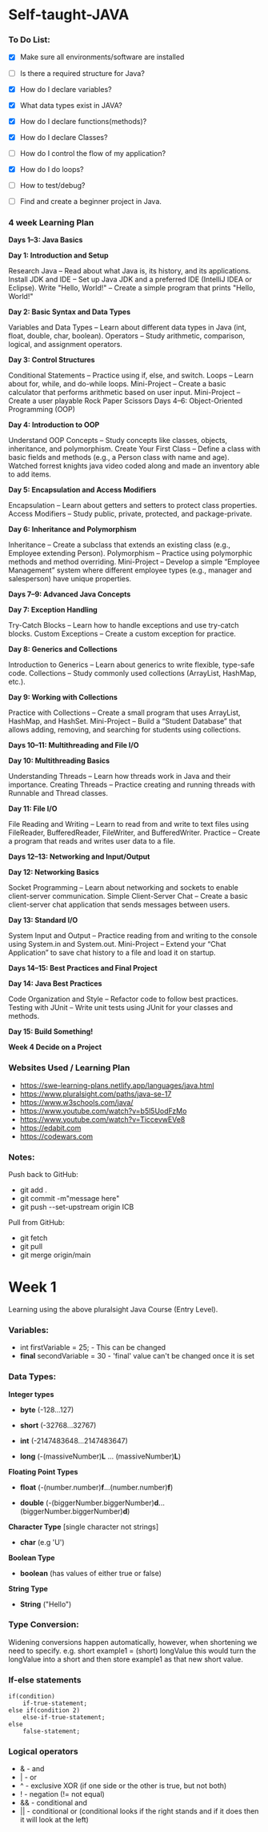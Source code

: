 # Self-taught-JAVA

### To Do List:

-[x] Make sure all environments/software are installed

-[ ] Is there a required structure for Java?

-[x] How do I declare variables?

-[x] What data types exist in JAVA?

-[x] How do I declare functions(methods)?

-[x] How do I declare Classes?

-[ ] How do I control the flow of my application?

-[x] How do I do loops?

-[ ] How to test/debug?

-[ ] Find and create a beginner project in Java.

### 4 week Learning Plan

**Days 1–3: Java Basics**

**Day 1: Introduction and Setup**

Research Java – Read about what Java is, its history, and its applications.
Install JDK and IDE – Set up Java JDK and a preferred IDE (IntelliJ IDEA or Eclipse).
Write "Hello, World!" – Create a simple program that prints "Hello, World!"

**Day 2: Basic Syntax and Data Types**

Variables and Data Types – Learn about different data types in Java (int, float, double, char, boolean).
Operators – Study arithmetic, comparison, logical, and assignment operators.

**Day 3: Control Structures**

Conditional Statements – Practice using if, else, and switch.
Loops – Learn about for, while, and do-while loops.
Mini-Project – Create a basic calculator that performs arithmetic based on user input.
Mini-Project – Create a user playable Rock Paper Scissors
Days 4–6: Object-Oriented Programming (OOP)

**Day 4: Introduction to OOP**

Understand OOP Concepts – Study concepts like classes, objects, inheritance, and polymorphism.
Create Your First Class – Define a class with basic fields and methods (e.g., a Person class with name and age).
Watched forrest knights java video coded along and made an inventory able to add items.

**Day 5: Encapsulation and Access Modifiers**

Encapsulation – Learn about getters and setters to protect class properties.
Access Modifiers – Study public, private, protected, and package-private.

**Day 6: Inheritance and Polymorphism**

Inheritance – Create a subclass that extends an existing class (e.g., Employee extending Person).
Polymorphism – Practice using polymorphic methods and method overriding.
Mini-Project – Develop a simple “Employee Management” system where different employee types (e.g., manager and salesperson) have unique properties.

**Days 7–9: Advanced Java Concepts**

**Day 7: Exception Handling**

Try-Catch Blocks – Learn how to handle exceptions and use try-catch blocks.
Custom Exceptions – Create a custom exception for practice.

**Day 8: Generics and Collections**

Introduction to Generics – Learn about generics to write flexible, type-safe code.
Collections – Study commonly used collections (ArrayList, HashMap, etc.).

**Day 9: Working with Collections**

Practice with Collections – Create a small program that uses ArrayList, HashMap, and HashSet.
Mini-Project – Build a “Student Database” that allows adding, removing, and searching for students using collections.

**Days 10–11: Multithreading and File I/O**

**Day 10: Multithreading Basics**

Understanding Threads – Learn how threads work in Java and their importance.
Creating Threads – Practice creating and running threads with Runnable and Thread classes.

**Day 11: File I/O**

File Reading and Writing – Learn to read from and write to text files using FileReader, BufferedReader, FileWriter, and BufferedWriter.
Practice – Create a program that reads and writes user data to a file.

**Days 12–13: Networking and Input/Output**

**Day 12: Networking Basics**

Socket Programming – Learn about networking and sockets to enable client-server communication.
Simple Client-Server Chat – Create a basic client-server chat application that sends messages between users.

**Day 13: Standard I/O**

System Input and Output – Practice reading from and writing to the console using System.in and System.out.
Mini-Project – Extend your “Chat Application” to save chat history to a file and load it on startup.

**Days 14–15: Best Practices and Final Project**

**Day 14: Java Best Practices**

Code Organization and Style – Refactor code to follow best practices.
Testing with JUnit – Write unit tests using JUnit for your classes and methods.

**Day 15: Build Something!**

**Week 4 Decide on a Project**

[//]: # (### Week 1 Plan:)

[//]: # (-[x] **Variables and Data Types** - data types, declaration, initialization and common methods)

[//]: # ()
[//]: # (-[x] **If-Else statements/control** - if else, logical operators and switch statements)

[//]: # ()
[//]: # (-[ ] **For and while loops** - for, while, break, continue, for each)

[//]: # ()
[//]: # (-[ ] **Classes and Methods** - class and object instantiation, constructors, this keyword, get/set methods inheritance, and public/private.)

[//]: # ()
[//]: # ()
[//]: # (### Week 2 Plan:)

[//]: # ()
[//]: # (### Week 3 Plan:)

[//]: # ()
[//]: # (### Week 4 Plan:)

### Websites Used / Learning Plan
- https://swe-learning-plans.netlify.app/languages/java.html
- https://www.pluralsight.com/paths/java-se-17
- https://www.w3schools.com/java/
- https://www.youtube.com/watch?v=b5l5UodFzMo
- https://www.youtube.com/watch?v=TiccevwEVe8
- https://edabit.com
- https://codewars.com

### Notes:

Push back to GitHub:
- git add .
- git commit -m"message here"
- git push --set-upstream origin ICB

Pull from GitHub:
- git fetch
- git pull
- git merge origin/main


# Week 1
Learning using the above pluralsight Java Course (Entry Level).

### Variables:
- int firstVariable = 25; - This can be changed 
- **final** secondVariable = 30 - 'final' value can't be changed once it is set

### Data Types:
**Integer types**

- **byte** (-128...127)

- **short** (-32768...32767)

- **int** (-2147483648...2147483647)

- **long** (-(massiveNumber)**L** ... (massiveNumber)**L**)

**Floating Point Types** 

- **float** (-(number.number)**f**...(number.number)**f**)

- **double** (-(biggerNumber.biggerNumber)**d**...(biggerNumber.biggerNumber)**d**)

**Character Type** [single character not strings] 

- **char** (e.g 'U') 

**Boolean Type** 

- **boolean** (has values of either true or false)

**String Type**

- **String** ("Hello")

### Type Conversion:
Widening conversions happen automatically, however, when shortening we need to specify.
e.g. short example1 = (short) longValue
this would turn the longValue into a short and then store example1 as that new short value.

### If-else statements

    if(condition)
        if-true-statement;
    else if(condition 2)
        else-if-true-statement;
    else
        false-statement;

### Logical operators
- & - and
- | - or
- ^ - exclusive XOR (if one  side or the other is true, but not both)
- ! - negation (!= not equal)
- && - conditional and
- || - conditional or
(conditional looks if the right stands and if it does then it will look at the left)
